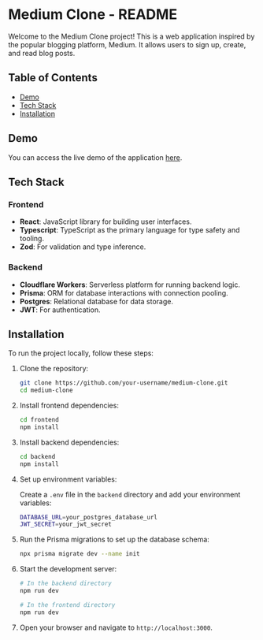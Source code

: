 # Medium Clone - README

Welcome to the Medium Clone project! This is a web application inspired by the popular blogging platform, Medium. It allows users to sign up, create, and read blog posts.

## Table of Contents

- [Demo](#demo)
- [Tech Stack](#tech-stack)
- [Installation](#installation)

## Demo

You can access the live demo of the application [here](https://medium-clone-seven-chi.vercel.app/signup).

## Tech Stack

### Frontend

- **React**: JavaScript library for building user interfaces.
- **Typescript**: TypeScript as the primary language for type safety and tooling.
- **Zod**: For validation and type inference.

### Backend

- **Cloudflare Workers**: Serverless platform for running backend logic.
- **Prisma**: ORM for database interactions with connection pooling.
- **Postgres**: Relational database for data storage.
- **JWT**: For authentication.

## Installation

To run the project locally, follow these steps:

1. Clone the repository:

    ```sh
    git clone https://github.com/your-username/medium-clone.git
    cd medium-clone
    ```

2. Install frontend dependencies:

    ```sh
    cd frontend
    npm install
    ```

3. Install backend dependencies:

    ```sh
    cd backend
    npm install
    ```

4. Set up environment variables:

    Create a `.env` file in the `backend` directory and add your environment variables:

    ```sh
    DATABASE_URL=your_postgres_database_url
    JWT_SECRET=your_jwt_secret
    ```

5. Run the Prisma migrations to set up the database schema:

    ```sh
    npx prisma migrate dev --name init
    ```

6. Start the development server:

    ```sh
    # In the backend directory
    npm run dev

    # In the frontend directory
    npm run dev
    ```

7. Open your browser and navigate to `http://localhost:3000`.

